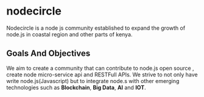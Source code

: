 # nodecircle

Nodecircle is a node js community established to expand the growth of node.js in coastal region and other parts of kenya.

## Goals And Objectives

We aim to create a community that can contribute to node.js open source , create node micro-service api and RESTFull APIs. We strive to not only have write node.js(Javascript) but to integrate node.s with other emerging technologies such as **Blockchain**, **Big Data**, **AI** and **IOT**. 


